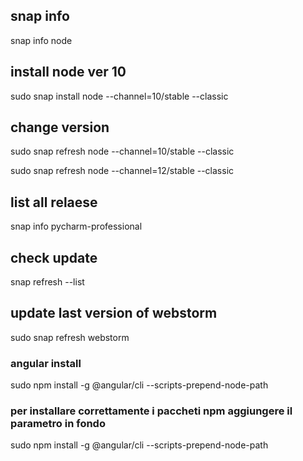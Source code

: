## snap info
snap info node

## install node ver 10
sudo snap install node --channel=10/stable --classic

## change version
sudo snap refresh node --channel=10/stable --classic

sudo snap refresh node --channel=12/stable --classic

## list all relaese
snap info pycharm-professional 

## check update
snap refresh --list

## update last version of webstorm
sudo snap refresh webstorm

### angular install 
sudo npm install -g @angular/cli --scripts-prepend-node-path

### per installare correttamente i paccheti npm aggiungere il parametro in fondo
sudo npm install -g @angular/cli  --scripts-prepend-node-path
